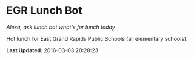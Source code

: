 # EGR Lunch Bot
*Alexa, ask lunch bot what's for lunch today*

Hot lunch for East Grand Rapids Public Schools (all elementary schools).

**Last Updated:** 2016-03-03 20:28:23